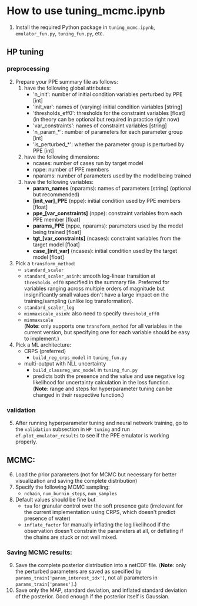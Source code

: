 # How to use tuning_mcmc.ipynb
1. Install the required Python package in `tuning_mcmc.ipynb`, `emulator_fun.py`, `tuning_fun.py`, etc.
## HP tuning
### preprocessing
2. Prepare your PPE summary file as follows:
   1. have the following global attributes:
        - 'n_init': number of initial condition variables perturbed by PPE [int]
        - 'init_var': names of (varying) initial condition variables [string]
        - 'thresholds_eff0': thresholds for the constraint variables [float] (in theory can be optional but required in practice right now)
        - 'var_constraints': names of constraint variables [string]
        - 'n_param_*': number of parameters for each parameter group [int]
        - 'is_perturbed_*': whether the parameter group is perturbed by PPE [int]
   2. have the following dimensions:
        - ncases: number of cases run by target model
        - nppe: number of PPE members
        - nparams: number of parameters used by the model being trained
   3. have the following variables:
        - **param_names** (nparams): names of parameters [string] (optional but recommended)
        - **[init_var]_PPE** (nppe): initial condition used by PPE members [float]
        - **ppe_[var_constraints]** (nppe): constraint variables from each PPE member [float]
        - **params_PPE** (nppe, nparams): parameters used by the model being trained [float]
        - **tgt_[var_constraints]** (ncases): constraint variables from the target model [float]
        - **case_[init_var]** (ncases): initial condition used by the target model [float]
3. Pick a `transform_method`:
   - `standard_scaler`
   - `standard_scaler_asinh`: smooth log-linear transition at `thresholds_eff0` specified in the summary file. Preferred for variables ranging across multiple orders of magnitude but insignificantly small values don't have a large impact on the training/sampling (unlike log transformation).
   - `standard_scaler_log`
   - `minmaxscale_asinh`: also need to specify `threshold_eff0`
   - `minmaxscale` <br>
   (**Note**: only supports one `transform_method` for all variables in the current version, but specifying one for each variable should be easy to implement.)
4. Pick a ML architecture:
   - CRPS (preferred)
     - `build_reg_crps_model` in `tuning_fun.py`
   - multi-output with NLL uncertainty
     - `build_classreg_unc_model` in `tuning_fun.py`
     - predicts both the presence and the value and use negative log likelihood for uncertainty calculation in the loss function. <br>
  (**Note**: range and steps for hyperparameter tuning can be changed in their respective function.)
### validation
5. After running hyperparameter tuning and neural network training, go to the `validation` subsection in `HP tuning` and run `ef.plot_emulator_results` to see if the PPE emulator is working properly.
## MCMC:
6. Load the prior parameters (not for MCMC but necessary for better visualization and saving the complete distribution)
7. Specify the following MCMC sampling:
   - `nchain`, `num_burnin_steps`, `num_samples`
8. Default values should be fine but
   - `tau` for granular control over the soft presence gate (irrelevant for the current implementation using CRPS, which doesn't predict presence of water)
   - `inflate_factor` for manually inflating the log likelihood if the observation doesn't constrain the parameters at all, or deflating if the chains are stuck or not well mixed.
### Saving MCMC results:
9. Save the complete posterior distribution into a netCDF file. (**Note**: only the perturbed parameters are saved as specified by `params_train['param_interest_idx']`, not all parameters in `params_train['pnames']`.)
10. Save only the MAP, standard deviation, and inflated standard deviation of the posterior. Good enough if the posterior itself is Gaussian.

